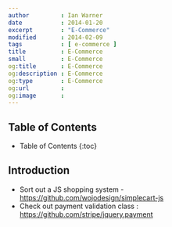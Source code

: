 ```yaml
---
author         : Ian Warner
date           : 2014-01-20
excerpt        : "E-Commerce"
modified       : 2014-02-09
tags           : [ e-commerce ]
title          : E-Commerce
small          : E-Commerce
og:title       : E-Commerce
og:description : E-Commerce
og:type        : E-Commerce
og:url         :
og:image       :
---
```


## Table of Contents

* Table of Contents
{:toc}

## Introduction

* Sort out a JS shopping system - https://github.com/wojodesign/simplecart-js
* Check out payment validation class : https://github.com/stripe/jquery.payment